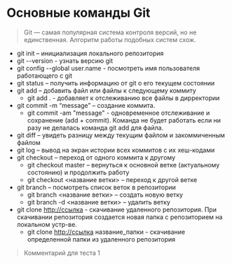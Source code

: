 # Основные команды Git

> Git — самая популярная система контроля версий, но не единственная. Алгоритм работы подобных систем схож.


- git init – инициализация локального репозитория
- git --version - узнать версию git
- git config --global user.name - посмотреть имя пользователя работающего с git 
- git status – получить информацию от git о его текущем состоянии
- git add – добавить файл или файлы к следующему коммиту
    - git add . - добавляет к отслеживанию все файлы в дирректории
- git commit -m “message” – создание коммита.
    - git commit -am "message" - одновременное отслеживание и сохранение (add + commit). Команда не будет работать если ни разу не делалась команда git add для файла.
- git diff – увидеть разницу между текущим файлом и закоммиченным файлом
- git log – вывод на экран истории всех коммитов с их хеш-кодами
- git checkout – переход от одного коммита к другому
    - git checkout master – вернуться к основной ветке (актуальному состоянию) и продолжить работу
    - git checkout <название ветки> – переход к другой ветке
- git branch – посмотреть список веток в репозитории
    - git branch <название ветки> – создать новую ветку
    - git branch -d <название ветки> – удалить ветку
- git clone <http://ссылка> - скачивание удаленного репозитория. При скачивании репозитория создается новая папка с репозиторием на локальном устр-ве.
    - git clone <http://ссылка> название_папки - скачивание определенной папки из удаленного репозитория

> Комментарий для теста 1